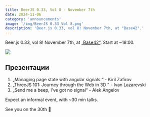 ```yaml
---
title: BeerJS 0.33, Vol 8 - November 7th
date: 2024-11-06
category: 'announcements'
image: '/img/BeerJS 0.33 Vol 8.png'
description: 'Beer.js 0.33, vol 8! November 7th, at "Base42".'
---
```


Beer.js 0.33, vol 8! November 7th, at [„Base42“](https://base42.mk). Start at ~18:00.

<img src="/img/BeerJS 0.33 Vol 8.png" />

## Презентации

1. „Managing page state with angular signals “ - Kiril Zafirov
2. „ThreeJS 101: Journey through the Web in 3D “ - Ivan Lazarevski
3. „Send me a beep, I've got no signal“ - Alek Angelov

Expect an informal event, with ~30 min talks.

See you on the 30th 🍻

